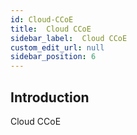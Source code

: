 ```yaml
---
id: Cloud-CCoE
title:  Cloud CCoE
sidebar_label:  Cloud CCoE
custom_edit_url: null
sidebar_position: 6
---
```

## Introduction
Cloud CCoE
